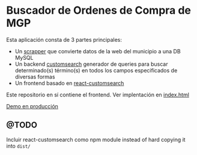# Buscador de Ordenes de Compra de MGP

Esta aplicación consta de 3 partes principales:
* Un [scrapper](http://?) que convierte datos de la web del municipio a una DB MySQL
* Un backend [customsearch](http://github.com/tincho/customsearch) generador de queries para buscar determinado(s) término(s) en todos los campos especificados de diversas formas
* Un frontend basado en [react-customsearch](http://github.com/tincho/react-customsearch)

Este repositorio en sí contiene el frontend.
Ver implentación en [index.html](dist/index.html)

[Demo en producción](https://www.transparenciamdp.com.ar/busca_ordenes/)

## @TODO

Incluir react-customsearch como npm module instead of hard copying it into `dist/`
